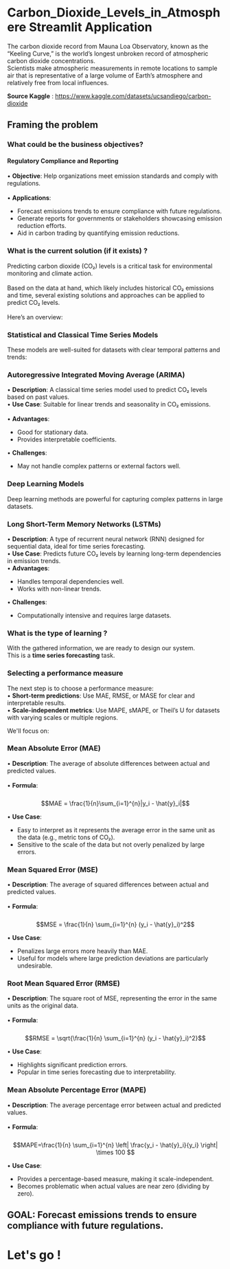 # Carbon_Dioxide_Levels_in_Atmosphere Streamlit Application

The carbon dioxide record from Mauna Loa Observatory, known as the “Keeling Curve,” is the world’s longest unbroken record of atmospheric carbon dioxide concentrations.<br>
Scientists make atmospheric measurements in remote locations to sample air that is representative of a large volume of Earth’s atmosphere and relatively free from local influences.<br>

**Source Kaggle** : https://www.kaggle.com/datasets/ucsandiego/carbon-dioxide

## Framing the problem
### What could be the business objectives?
#### Regulatory Compliance and Reporting
•	**Objective**: Help organizations meet emission standards and comply with regulations. <br><br>
•	**Applications**:

- Forecast emissions trends to ensure compliance with future regulations.
- Generate reports for governments or stakeholders showcasing emission reduction efforts.
- Aid in carbon trading by quantifying emission reductions.

### What is the current solution (if it exists) ?
Predicting carbon dioxide (CO₂) levels is a critical task for environmental monitoring and climate action.<br><br>
Based on the data at hand, which likely includes historical CO₂ emissions and time, several existing solutions and approaches can be applied to predict CO₂ levels. <br><br>
Here’s an overview:

### Statistical and Classical Time Series Models
These models are well-suited for datasets with clear temporal patterns and trends:
### Autoregressive Integrated Moving Average (ARIMA)
•	**Description**: A classical time series model used to predict CO₂ levels based on past values.<br>
•	**Use Case**: Suitable for linear trends and seasonality in CO₂ emissions.<br><br>
•	**Advantages**:
- Good for stationary data.
- Provides interpretable coefficients.

•	**Challenges**:
- May not handle complex patterns or external factors well.

### Deep Learning Models
Deep learning methods are powerful for capturing complex patterns in large datasets.
### Long Short-Term Memory Networks (LSTMs)
• **Description**: A type of recurrent neural network (RNN) designed for sequential data, ideal for time series forecasting.<br>
•	**Use Case**: Predicts future CO₂ levels by learning long-term dependencies in emission trends.<br>
•	**Advantages**:
- Handles temporal dependencies well.
- Works with non-linear trends.

•	**Challenges**:
- Computationally intensive and requires large datasets.

### What is the type of learning ?
With the gathered information, we are ready to design our system.<br>
This is a **time series forecasting** task.


### Selecting a performance measure
The next step is to choose a performance measure: <br>
•	**Short-term predictions**: Use MAE, RMSE, or MASE for clear and interpretable results.<br>
•	**Scale-independent metrics**: Use MAPE, sMAPE, or Theil’s U for datasets with varying scales or multiple regions.

We'll focus on:

### Mean Absolute Error (MAE)

•	**Description**: The average of absolute differences between actual and predicted values.<br><br>
•	**Formula**: <br><br>
$$MAE  = \frac{1}{n}\sum_{i=1}^{n}|y_i - \hat{y}_i|$$

•	**Use Case**:
- Easy to interpret as it represents the average error in the same unit as the data (e.g., metric tons of CO₂).
- Sensitive to the scale of the data but not overly penalized by large errors.


### Mean Squared Error (MSE)
•	**Description**: The average of squared differences between actual and predicted values.<br><br>
•	**Formula**:<br><br>
$$MSE = \frac{1}{n} \sum_{i=1}^{n} (y_i - \hat{y}_i)^2$$

•	**Use Case**:
- Penalizes large errors more heavily than MAE.
- Useful for models where large prediction deviations are particularly undesirable.

### Root Mean Squared Error (RMSE)
•	**Description**: The square root of MSE, representing the error in the same units as the original data.<br><br>
•	**Formula**:<br><br>
 $$RMSE = \sqrt{\frac{1}{n} \sum_{i=1}^{n} (y_i - \hat{y}_i)^2}$$

 •	**Use Case**:
- Highlights significant prediction errors.
- Popular in time series forecasting due to interpretability.

### Mean Absolute Percentage Error (MAPE)
•	**Description**: The average percentage error between actual and predicted values.<br><br>
•	**Formula**: <br><br>
$$MAPE=\frac{1}{n} \sum_{i=1}^{n} \left| \frac{y_i - \hat{y}_i}{y_i} \right| \times 100 $$

•	**Use Case**:
- Provides a percentage-based measure, making it scale-independent.
- Becomes problematic when actual values are near zero (dividing by zero).

## GOAL: Forecast emissions trends to ensure compliance with future regulations.

# Let's go !
